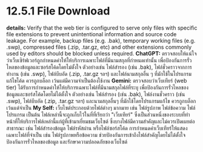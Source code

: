 # 12.5.1 File Download 
**details:** Verify that the web tier is configured to serve only files with specific file extensions to prevent unintentional information and source code leakage. For example, backup files (e.g. .bak), temporary working files (e.g. .swp), compressed files (.zip, .tar.gz, etc) and other extensions commonly used by editors should be blocked unless required.
**ChatGPT:** ตรวจสอบให้แน่ใจว่าเว็บเซิร์ฟเวอร์ถูกกำหนดค่าให้ให้บริการเฉพาะไฟล์ที่มีนามสกุลที่กำหนดเท่านั้น เพื่อป้องกันการรั่วไหลของข้อมูลและซอร์สโค้ดโดยไม่ตั้งใจ ตัวอย่างเช่น ไฟล์สำรอง (เช่น .bak), ไฟล์ชั่วคราวจากการทำงาน (เช่น .swp), ไฟล์บีบอัด (.zip, .tar.gz ฯลฯ) และไฟล์นามสกุลอื่น ๆ ที่มักใช้ในโปรแกรมแก้ไขโค้ด ควรถูกบล็อก เว้นแต่มีความจำเป็นต้องใช้งาน
**Gemini:** ตรวจสอบว่าเว็บเทียร์ (web tier) ได้รับการกำหนดค่าให้ให้บริการเฉพาะไฟล์ที่มีนามสกุลไฟล์ที่ระบุ เพื่อป้องกันการรั่วไหลของข้อมูลและซอร์สโค้ดโดยไม่ได้ตั้งใจ ตัวอย่างเช่น ไฟล์สำรอง (เช่น .bak), ไฟล์งานชั่วคราว (เช่น .swp), ไฟล์บีบอัด (.zip, .tar.gz ฯลฯ) และนามสกุลอื่นๆ ที่มักใช้โดยโปรแกรมแก้ไข ควรถูกบล็อก เว้นแต่จำเป็น
**My Self:** เว็บไซต์ประกอบด้วยไฟล์ต่างๆ มากมาย เช่น ไฟล์รูปภาพ ไฟล์ข้อความ ไฟล์โปรแกรม เป็นต้น ไฟล์เหล่านี้จะถูกเก็บไว้ในที่ที่เรียกว่า "เว็บเทียร์" ซึ่งเป็นส่วนหนึ่งของระบบที่ทำหน้าที่ให้บริการไฟล์เหล่านี้แก่ผู้ที่เข้ามาเยี่ยมชมเว็บไซต์ ซึ่งบางไฟล์มีความสำคัญและไม่ควรเปิดเผยต่อสาธารณะ เช่น ไฟล์สำรองข้อมูล ไฟล์รหัสผ่าน หรือไฟล์ซอร์สโค้ด การกำหนดค่าเว็บเทียร์ให้แสดงเฉพาะไฟล์ที่จำเป็น เช่น ไฟล์รูปภาพหรือข้อความ ช่วยป้องกันการเข้าถึงไฟล์สำคัญโดยไม่ได้ตั้งใจ ป้องกันการรั่วไหลของข้อมูล และรักษาความปลอดภัยของเว็บไซต์
